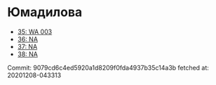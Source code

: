 # Юмадилова
- [35: WA 003](35.md)
- [36: NA](36.md)
- [37: NA](37.md)
- [38: NA](38.md)

Commit: 9079cd6c4ed5920a1d8209f0fda4937b35c14a3b
 fetched at: 20201208-043313
